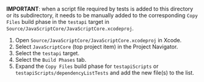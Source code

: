 **IMPORTANT**: when a script file required by tests is added to this directory or its subdirectory,
it needs to be manually added to the corresponding `Copy Files` build phase in the `testapi` target
in `Source/JavaScriptCore/JavaScriptCore.xcodeproj`.

1. Open `Source/JavaScriptCore/JavaScriptCore.xcodeproj` in Xcode.
2. Select `JavaScriptCore` (top project item) in the Project Navigator.
3. Select the `testapi` target.
4. Select the `Build Phases` tab.
5. Expand the `Copy Files` build phase for `testapiScripts` or `testapiScripts/dependencyListTests`
   and add the new file(s) to the list.